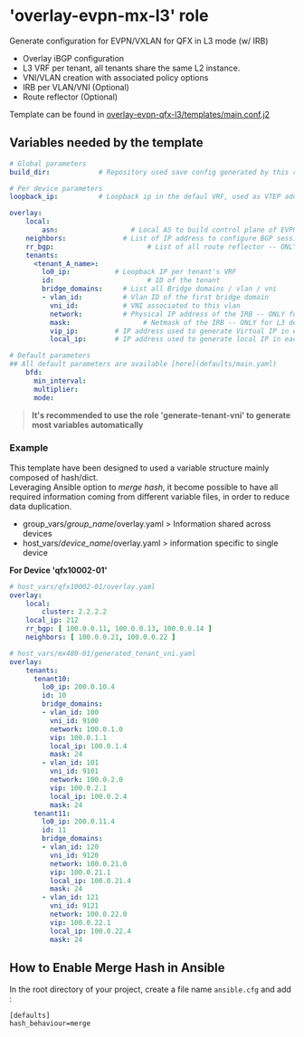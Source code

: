 
# 'overlay-evpn-mx-l3' role
Generate configuration for EVPN/VXLAN for QFX in L3 mode (w/ IRB)
 - Overlay iBGP configuration
 - L3 VRF per tenant, all tenants share the same L2 instance.
 - VNI/VLAN creation with associated policy options
 - IRB per VLAN/VNI (Optional)
 - Route reflector (Optional)

Template can be found in [overlay-evpn-qfx-l3/templates/main.conf.j2](templates/main.conf.j2)

## Variables needed by the template

```yaml
# Global parameters
build_dir:            # Repository used save config generated by this role

# Per device parameters
loopback_ip:          # Loopback ip in the defaul VRF, used as VTEP address

overlay:
    local:
        asn: 				  # Local AS to build control plane of EVPN
    neighbors: 				# List of IP address to configure BGP sessions. Must be RR if you are on leaves and must be leaves if you are on MXs. In any case, it must be loopback of devices
    rr_bgp: 				      # List of all route reflector -- ONLY for MXs / not supported for leaves
    tenants:
      <tenant_A_name>:
        lo0_ip:           # Loopback IP per tenant's VRF
        id: 				      # ID of the tenant
        bridge_domains:		# List all Bridge domains / vlan / vni
        - vlan_id: 		    # Vlan ID of the first bridge domain
          vni_id: 		    # VNI associated to this vlan
          network:  	    # Physical IP address of the IRB -- ONLY for L3 devices
          mask: 			     # Netmask of the IRB -- ONLY for L3 devices
          vip_ip:         # IP address used to generate Virtual IP in each VNI -- ONLY for L3 devices
          local_ip:       # IP address used to generate local IP in each VNI -- ONLY for L3 devices

# Default parameters
## All default parameters are available [here](defaults/main.yaml)
    bfd:
      min_interval:
      multiplier:
      mode:
```

> **It's recommended to use the role 'generate-tenant-vni' to generate most variables automatically**

### Example

This template have been designed to used a variable structure mainly composed of hash/dict.  
Leveraging Ansible option to *merge hash*, it become possible to have all required information coming from different variable files, in order to reduce data duplication.

- group_vars/*group_name*/overlay.yaml   > Information shared across devices
- host_vars/*device_name*/overlay.yaml   > information specific to single device

**For Device 'qfx10002-01'**
```yaml
# host_vars/qfx10002-01/overlay.yaml
overlay:
    local:
        cluster: 2.2.2.2
    local_ip: 212
    rr_bgp: [ 100.0.0.11, 100.0.0.13, 100.0.0.14 ]
    neighbors: [ 100.0.0.21, 100.0.0.22 ]
```


```yaml
# host_vars/mx480-01/generated_tenant_vni.yaml
overlay:
    tenants:
      tenant10:
        lo0_ip: 200.0.10.4
        id: 10
        bridge_domains:
        - vlan_id: 100
          vni_id: 9100
          network: 100.0.1.0
          vip: 100.0.1.1
          local_ip: 100.0.1.4
          mask: 24
        - vlan_id: 101
          vni_id: 9101
          network: 100.0.2.0
          vip: 100.0.2.1
          local_ip: 100.0.2.4
          mask: 24
      tenant11:
        lo0_ip: 200.0.11.4
        id: 11
        bridge_domains:
        - vlan_id: 120
          vni_id: 9120
          network: 100.0.21.0
          vip: 100.0.21.1
          local_ip: 100.0.21.4
          mask: 24
        - vlan_id: 121
          vni_id: 9121
          network: 100.0.22.0
          vip: 100.0.22.1
          local_ip: 100.0.22.4
          mask: 24
```
## How to Enable Merge Hash in Ansible

In the root directory of your project, create a file name ```ansible.cfg``` and add :
```
[defaults]
hash_behaviour=merge
```
